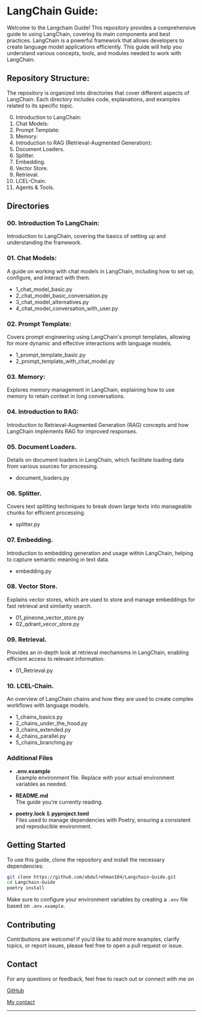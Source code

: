 # **LangChain Guide:**

Welcome to the Langchain Guide! This repository provides a comprehensive guide to using LangChain, covering its main components and best practices. LangChain is a powerful framework that allows developers to create language model applications efficiently. This guide will help you understand various concepts, tools, and modules needed to work with LangChain.

## **Repository Structure:**

The repository is organized into directories that cover different aspects of LangChain. Each directory includes code, explanations, and examples related to its specific topic.

0.  Introduction to LangChain:
1.  Chat Models:
2.  Prompt Template:
3.  Memory:
4.  Introduction to RAG (Retrieval-Augmented Generation):
5.  Document Loaders.
6.  Splitter.
7.  Embedding.
8.  Vector Store.
9.  Retrieval.
10. LCEL-Chain.
11. Agents & Tools.

## **Directories**

### **00. Introduction To LangChain:**

Introduction to LangChain, covering the basics of setting up and understanding the framework.

### **01. Chat Models:**

A guide on working with chat models in LangChain, including how to set up, configure, and interact with them.

- 1_chat_model_basic.py
- 2_chat_model_basic_conversation.py
- 3_chat_model_alternatives.py
- 4_chat_model_conversation_with_user.py

### **02. Prompt Template:**

Covers prompt engineering using LangChain's prompt templates, allowing for more dynamic and effective interactions with language models.

- 1_prompt_template_basic.py
- 2_prompt_template_with_chat_model.py

### **03. Memory:**

Explores memory management in LangChain, explaining how to use memory to retain context in long conversations.

### **04. Introduction to RAG:**

Introduction to Retrieval-Augmented Generation (RAG) concepts and how LangChain implements RAG for improved responses.

### **05. Document Loaders.**

Details on document loaders in LangChain, which facilitate loading data from various sources for processing.

- document_loaders.py

### **06. Splitter.**

Covers text splitting techniques to break down large texts into manageable chunks for efficient processing.

- splitter.py

### **07. Embedding.**

Introduction to embedding generation and usage within LangChain, helping to capture semantic meaning in text data.

- embedding.py

### **08. Vector Store.**

Explains vector stores, which are used to store and manage embeddings for fast retrieval and similarity search.

- 01_pineone_vector_store.py
- 02_qdrant_vecor_store.py

### **09. Retrieval.**

Provides an in-depth look at retrieval mechanisms in LangChain, enabling efficient access to relevant information.

- 01_Retrieval.py

### **10. LCEL-Chain.**

An overview of LangChain chains and how they are used to create complex workflows with language models.

- 1_chains_basics.py
- 2_chains_under_the_hood.py
- 3_chains_extended.py
- 4_chains_parallel.py
- 5_chains_branching.py

### Additional Files

- **.env.example**  
  Example environment file. Replace with your actual environment variables as needed.

- **README.md**  
  The guide you’re currently reading.

- **poetry.lock** & **pyproject.toml**  
  Files used to manage dependencies with Poetry, ensuring a consistent and reproducible environment.

## Getting Started

To use this guide, clone the repository and install the necessary dependencies:

```bash
git clone https://github.com/abdulrehman104/Langchain-Guide.git
cd Langchain-Guide
poetry install
```

Make sure to configure your environment variables by creating a `.env` file based on `.env.example`.

## Contributing

Contributions are welcome! If you’d like to add more examples, clarify topics, or report issues, please feel free to open a pull request or issue.

## Contact

For any questions or feedback, feel free to reach out or connect with me on

[GitHub](https://github.com/abdulrehman104)

[My contact](https://linktr.ee/abdulrehman104)

---
